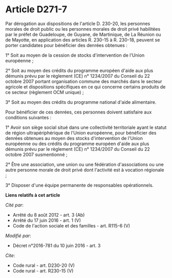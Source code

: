 # Article D271-7

Par dérogation aux dispositions de l'article D. 230-20, les personnes morales de droit public ou les personnes morales de
droit privé habilitées par le préfet de Guadeloupe, de Guyane, de Martinique, de La Réunion ou de Mayotte, en application des
articles R. 230-15 à R. 230-18, peuvent se porter candidates pour bénéficier des denrées obtenues : 

1° Soit au moyen de la cession de stocks d'intervention de l'Union européenne ; 

2° Soit au moyen des crédits du programme européen d'aide aux plus démunis prévu par le règlement (CE) n° 1234/2007 du
Conseil du 22 octobre 2007 portant organisation commune des marchés dans le secteur agricole et dispositions spécifiques en
ce qui concerne certains produits de ce secteur (règlement OCM unique) ; 

3° Soit au moyen des crédits du programme national d'aide alimentaire. 

Pour bénéficier de ces denrées, ces personnes doivent satisfaire aux conditions suivantes : 

1° Avoir son siège social situé dans une collectivité territoriale ayant le statut de région ultrapériphérique de l'Union
européenne, pour bénéficier des denrées obtenues au moyen des stocks d'intervention de l'Union européenne ou des crédits du
programme européen d'aide aux plus démunis prévu par le règlement (CE) n° 1234/2007 du Conseil du 22 octobre 2007
susmentionné ; 

2° Être une association, une union ou une fédération d'associations ou une autre personne morale de droit privé dont
l'activité est à vocation régionale ; 

3° Disposer d'une équipe permanente de responsables opérationnels.

**Liens relatifs à cet article**

_Cité par_:

  - Arrêté du 8 août 2012 - art. 3 (Ab)
  - Arrêté du 17 juin 2016 - art. 1 (V)
  - Code de l'action sociale et des familles - art. R115-6 (V)

_Modifié par_:

  - Décret n°2016-781 du 10 juin 2016 - art. 3

_Cite_:

  - Code rural - art. D230-20 (V)
  - Code rural - art. R230-15 (V)
